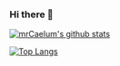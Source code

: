 ### Hi there 👋

[![mrCaelum's github stats](https://github-readme-stats.vercel.app/api?username=mrCaelum&include_all_commits=true)](https://github.com/anuraghazra/github-readme-stats)

[![Top Langs](https://github-readme-stats.vercel.app/api/top-langs/?username=mrCaelum&layout=compact)](https://github.com/anuraghazra/github-readme-stats)
